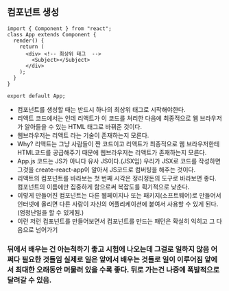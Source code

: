 ## 컴포넌트 생성

``` react
import { Component } from "react";
class App extends Component {
  render() {
    return (
      <div> <!-- 최상위 태그  -->
        <Subject></Subject>
      </div>
    );
  }
}

export default App;
```

- 컴포넌트를 생성할 때는 반드시 하나의 최상위 태그로 시작해야한다. 
- 리액트 코드에서는 <Subject>인데 리액트가 이 코드를 처리한 다음에 최종적으로 웹 브라우저가 알아들을 수 있는 HTML 태그로 바꿔준 것이다.
- 웹브라우저는 리액트 라는 기술이 존재하는지 모른다. 
- Why? 리액트는 그냥 사람들이 짠 코드이고 리액트가 최종적으로 웹 브라우저한테 HTML코드를 공급해주기 때문에 웹브라우저는 리액트가 존재하는지 모른다.
- App.js 코드는 JS가 아니다 유사 JS이다.(JSX임)
  우리가 JSX로 코드를 작성하면 그것을 create-react-app이 알아서 JS코드로 컴버팅을 해주는 것이다.
- 리액트의 컴포넌트를 바라보는 첫 번째 시각은 정리정돈의 도구로 바라보면 좋다.
  컴포넌트의 이름에만 집중하게 함으로써 복잡도를 획기적으로 낮춘다.
- 이렇게 만들어진 컴포넌트는 다른 웹페이지나 또는 패키지(소프트웨어)로 만들어서 인터넷에 올리면 다른 사람이 자신의 어플리케이션에 붙여서 사용할 수 있게 된다.(엄청난일을 할 수 있게됨.)
- 이런 저런 컴포넌트를 만들어보면서 컴포넌트를 만드는 패턴은 확실히 익히고 그 다음으로 넘어가기

### 뒤에서 배우는 건 아는척하기 좋고 시험에 나오는데 그걸로 일하지 않음 어쩌다 필요한 것들임 실제로 일은 앞에서 배우는 것들로 일이 이루어짐 앞에서 최대한 오래동안 머물러 있을 수록 좋다. 뒤로 가는건 나중에 폭발적으로 달려갈 수 있음.



